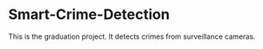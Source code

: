 # Smart-Crime-Detection
This is the graduation project. It detects crimes from surveillance cameras.
